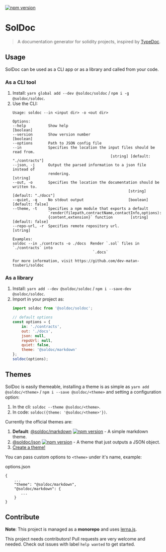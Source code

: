 [![npm version](https://badge.fury.io/js/%40soldoc%2Fsoldoc.svg)](https://badge.fury.io/js/%40soldoc%2Fsoldoc)

# SolDoc

> A documentation generator for solidity projects, inspired by [TypeDoc](http://typedoc.org/).

## Usage

SolDoc can be used as a CLI app or as a library and called from your code.

### As a CLI tool

1. Install: `yarn global add --dev @soldoc/soldoc` / `npm i -g @soldoc/soldoc`.
2. Use the CLI:
    ```
    Usage: soldoc --in <input dir> -o <out dir>

    Options:
    --help          Show help                                            [boolean]
    --version       Show version number                                  [boolean]
    --options       Path to JSON config file
    --in            Specifies the location the input files should be read from.
                                                [string] [default: "./contracts"]
    --json, -j      Output the parsed information to a json file instead of
                    rendering.                                            [string]
    --out, -o       Specifies the location the documentation should be written to.
                                                        [string] [default: "./docs"]
    --quiet, -q     No stdout output                    [boolean] [default: false]
    --theme, -t     Specifies a npm module that exports a default
                    `render(filepath,contractName,contactInfo,options):
                    {content,extension}` function        [string] [default: false]
    --repo-url, -r  Specifies remote repository url.                      [string]

    Examples:
    soldoc --in ./contracts -o ./docs  Render `.sol` files in `./contracts` into
                                        `.docs`

    For more information, visit https://github.com/dev-matan-tsuberi/soldoc
    ```

### As a library

1. Install: `yarn add --dev @soldoc/soldoc` / `npm i --save-dev @soldoc/soldoc`.
2. Import in your project as:
    ```JavaScript
    import soldoc from '@soldoc/soldoc';

    // default options
    const options = {
        in: './contracts',
        out: './docs',
        json: null,
        repoUrl: null,
        quiet: false,
        theme: '@soldoc/markdown'
    };
    soldoc(options);
    ```

## Themes

SolDoc is easily themeable, installing a theme is as simple as `yarn add @soldoc/<theme>` / `npm i --save @soldoc/<theme>` and setting a configuration option:
1. In the cli: `soldoc --theme @soldoc/<theme>`.
2. In code: `soldoc({theme: '@soldoc/<theme>'})`.

Currently the official themes are:
1. **Default**: [@soldoc/markdown](packages/markdown) [![npm version](https://badge.fury.io/js/%40soldoc%2Fmarkdown.svg)](https://badge.fury.io/js/%40soldoc%2Fmarkdown) - A simple markdown theme.
2. [@soldoc/json](packages/json) [![npm version](https://badge.fury.io/js/%40soldoc%2Fjson.svg)](https://badge.fury.io/js/%40soldoc%2Fjson) - A theme that just outputs a JSON object.
2. [Create a theme!](docs/create_a_theme.md)

You can pass custom options to `<theme>` under it's name, example:

options.json
```
{
    ...
    "theme": "@soldoc/markdown",
    "@soldoc/markdown": {
       ... 
    }
}
```

## Contribute

**Note**: This project is managed as a **monorepo** and uses [lerna.js](https://lernajs.io/).

This project needs contributors!
Pull requests are very welcome and needed.
Check out issues with label `help wanted` to get started.
